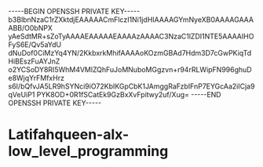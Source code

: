 -----BEGIN OPENSSH PRIVATE KEY-----
b3BlbnNzaC1rZXktdjEAAAAACmFlczI1Ni1jdHIAAAAGYmNyeXB0AAAAGAAAABB/O0bNPX
yAeSdtMR+sZoTyAAAAEAAAAAEAAAAzAAAAC3NzaC1lZDI1NTE5AAAAIHOFyS6E/Qv5aYdU
dNuDof0CiMzYq4YN/2KkbxrkMhifAAAAoKOzmGBAd7Hdm3D7cGwPKiqTdHiBEszFuAYJnZ
o2YCSoDY8RI5WhM4VMlZQhFuJoMNuboMGgzvn+r94rRLWipFN996ghuDe8WjqYrFMfxHrz
s6I/bQfvJA5LR9hSYNci9iO72KbIKGpCbK1JAmggRaFzbIFnP7EYGcAa2iICja9qVeUiP1
PYK8OD+0R1fSCatEk9GzBxXvFpitwy2uf/Xug=
-----END OPENSSH PRIVATE KEY-----
# Latifahqueen-alx-low_level_programming
